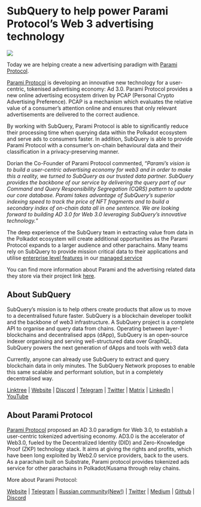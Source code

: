 # SubQuery to help power Parami Protocol’s Web 3 advertising technology

![](https://miro.medium.com/max/1400/0*KecAkD8Wy23HEm3b)

Today we are helping create a new advertising paradigm with [Parami Protocol](https://parami.io/).

[Parami Protocol](https://parami.io/) is developing an innovative new technology for a user-centric, tokenised advertising economy: Ad 3.0. Parami Protocol provides a new online advertising ecosystem driven by PCAP (Personal Crypto Advertising Preference). PCAP is a mechanism which evaluates the relative value of a consumer’s attention online and ensures that only relevant advertisements are delivered to the correct audience.

By working with SubQuery, Parami Protocol is able to significantly reduce their processing time when querying data within the Polkadot ecosystem and serve ads to consumers faster. In addition, SubQuery is able to provide Parami Protocol with a consumer’s on-chain behavioural data and their classification in a privacy-preserving manner.

Dorian the Co-Founder of Parami Protocol commented, “_Parami’s vision is to build a user-centric advertising economy for web3 and in order to make this a reality, we turned to SubQuery as our trusted data partner. SubQuery provides the backbone of our service by delivering the query part of our Command and Query Responsibility Segregation (CQRS) pattern to update our core database. Parami takes advantage of SubQuery’s superior indexing speed to track the price of NFT fragments and to build a secondary index of on-chain data all in one sentence. We are looking forward to building AD 3.0 for Web 3.0 leveraging SubQuery’s innovative technology._”

The deep experience of the SubQuery team in extracting value from data in the Polkadot ecosystem will create additional opportunities as the Parami Protocol expands to a larger audience and other parachains. Many teams rely on SubQuery to provide mission critical data to their applications and utilise [enterprise level features](https://blog.subquery.network/blogs/20211228-enterprise-hosted.html) in our [managed service](https://project.subquery.network/)

You can find more information about Parami and the advertising related data they store via their project link [here](https://github.com/parami-protocol/parami-scanner).

## About SubQuery

SubQuery’s mission is to help others create products that allow us to move to a decentralised future faster. SubQuery is a blockchain developer toolkit and the backbone of web3 infrastructure. A SubQuery project is a complete API to organise and query data from chains. Operating between layer-1 blockchains and decentralised apps (dApp), SubQuery is an open-source indexer organising and serving well-structured data over GraphQL. SubQuery powers the next generation of dApps and tools with web3 data

Currently, anyone can already use SubQuery to extract and query blockchain data in only minutes. The SubQuery Network proposes to enable this same scalable and performant solution, but in a completely decentralised way.

[Linktree](https://linktr.ee/subquerynetwork) | [Website](https://subquery.network/) | [Discord](https://discord.com/invite/78zg8aBSMG) | [Telegram](https://t.me/subquerynetwork) | [Twitter](https://twitter.com/subquerynetwork) | [Matrix](https://matrix.to/#/#subquery:matrix.org) | [LinkedIn](https://www.linkedin.com/company/subquery) | [YouTube](https://www.youtube.com/channel/UCi1a6NUUjegcLHDFLr7CqLw)

## About Parami Protocol

[Parami Protocol](https://parami.io/) proposed an AD 3.0 paradigm for Web 3.0, to establish a user-centric tokenized advertising economy. AD3.0 is the accelerator of Web3.0, fueled by the Decentralized Identity (DID) and Zero-Knowledge Proof (ZKP) technology stack. It aims at giving the rights and profits, which have been long exploited by Web2.0 service providers, back to the users. As a parachain built on Substrate, Parami protocol provides tokenized ads service for other parachains in Polkadot/Kusama through relay chains.

More about Parami Protocol:

[Website](https://parami.io/) | [Telegram]() | [Russian community(New!)](https://t.me/ParamiProtocolRU) | [Twitter](https://twitter.com/paramiprotocol) | [Medium](https://paramiprotocol.medium.com/) | [Github](https://github.com/parami-protocol) | [Discord](https://discord.gg/bxFuekgvYJ)
